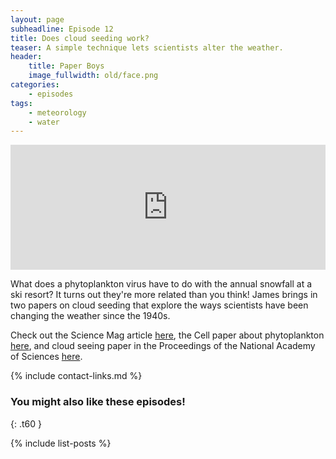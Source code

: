 ```yaml
---
layout: page
subheadline: Episode 12
title: Does cloud seeding work?
teaser: A simple technique lets scientists alter the weather.
header:
    title: Paper Boys
    image_fullwidth: old/face.png
categories:
    - episodes
tags:
    - meteorology
    - water
---
```


<iframe src="https://pinecast.com/player/48c51024-6e07-4b21-981c-e5c03b2be46d?theme=thick" seamless height="200" style="border:0" class="pinecast-embed" frameborder="0" width="100%"></iframe>

What does a phytoplankton virus have to do with the annual snowfall at a ski resort? It turns out they're more related than you think! James brings in two papers on cloud seeding that explore the ways scientists have been changing the weather since the 1940s.

Check out the Science Mag article [here](http://www.sciencemag.org/news/2018/08/alga-may-be-seeding-world-s-skies-clouds), the Cell paper about phytoplankton [here](https://www.cell.com/iscience/fulltext/S2589-0042(18)30105-6), and cloud seeing paper in the Proceedings of the National Academy of Sciences [here](http://www.pnas.org/content/115/6/1168).


{% include contact-links.md %}


### You might also like these episodes!
{: .t60 }

{% include list-posts %}
